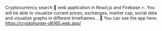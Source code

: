 Cryptocurrency search 🔎 web application in React.js and Firebase 🔥.
You will be able to visualize current prices, exchanges, market cap, social data and visualize graphs in different timeframes... 🤑
You can see the app here: https://cryptohunter-d6165.web.app/
